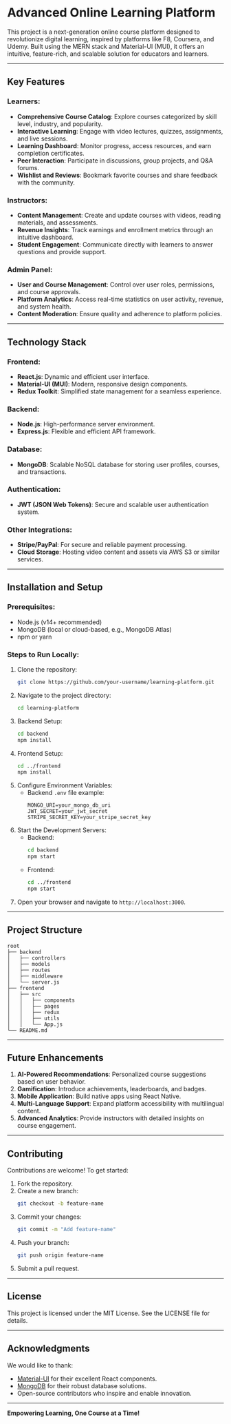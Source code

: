 # Advanced Online Learning Platform

This project is a next-generation online course platform designed to revolutionize digital learning, inspired by platforms like F8, Coursera, and Udemy. Built using the MERN stack and Material-UI (MUI), it offers an intuitive, feature-rich, and scalable solution for educators and learners.

---

## Key Features

### Learners:
- **Comprehensive Course Catalog**: Explore courses categorized by skill level, industry, and popularity.
- **Interactive Learning**: Engage with video lectures, quizzes, assignments, and live sessions.
- **Learning Dashboard**: Monitor progress, access resources, and earn completion certificates.
- **Peer Interaction**: Participate in discussions, group projects, and Q&A forums.
- **Wishlist and Reviews**: Bookmark favorite courses and share feedback with the community.

### Instructors:
- **Content Management**: Create and update courses with videos, reading materials, and assessments.
- **Revenue Insights**: Track earnings and enrollment metrics through an intuitive dashboard.
- **Student Engagement**: Communicate directly with learners to answer questions and provide support.

### Admin Panel:
- **User and Course Management**: Control over user roles, permissions, and course approvals.
- **Platform Analytics**: Access real-time statistics on user activity, revenue, and system health.
- **Content Moderation**: Ensure quality and adherence to platform policies.

---

## Technology Stack

### Frontend:
- **React.js**: Dynamic and efficient user interface.
- **Material-UI (MUI)**: Modern, responsive design components.
- **Redux Toolkit**: Simplified state management for a seamless experience.

### Backend:
- **Node.js**: High-performance server environment.
- **Express.js**: Flexible and efficient API framework.

### Database:
- **MongoDB**: Scalable NoSQL database for storing user profiles, courses, and transactions.

### Authentication:
- **JWT (JSON Web Tokens)**: Secure and scalable user authentication system.

### Other Integrations:
- **Stripe/PayPal**: For secure and reliable payment processing.
- **Cloud Storage**: Hosting video content and assets via AWS S3 or similar services.

---

## Installation and Setup

### Prerequisites:
- Node.js (v14+ recommended)
- MongoDB (local or cloud-based, e.g., MongoDB Atlas)
- npm or yarn

### Steps to Run Locally:
1. Clone the repository:
   ```bash
   git clone https://github.com/your-username/learning-platform.git
   ```
2. Navigate to the project directory:
   ```bash
   cd learning-platform
   ```
3. Backend Setup:
   ```bash
   cd backend
   npm install
   ```
4. Frontend Setup:
   ```bash
   cd ../frontend
   npm install
   ```
5. Configure Environment Variables:
   - Backend `.env` file example:
     ```env
     MONGO_URI=your_mongo_db_uri
     JWT_SECRET=your_jwt_secret
     STRIPE_SECRET_KEY=your_stripe_secret_key
     ```
6. Start the Development Servers:
   - Backend:
     ```bash
     cd backend
     npm start
     ```
   - Frontend:
     ```bash
     cd ../frontend
     npm start
     ```
7. Open your browser and navigate to `http://localhost:3000`.

---

## Project Structure

```
root
├── backend
│   ├── controllers
│   ├── models
│   ├── routes
│   ├── middleware
│   └── server.js
├── frontend
│   ├── src
│   │   ├── components
│   │   ├── pages
│   │   ├── redux
│   │   ├── utils
│   │   └── App.js
└── README.md
```

---

## Future Enhancements

1. **AI-Powered Recommendations**: Personalized course suggestions based on user behavior.
2. **Gamification**: Introduce achievements, leaderboards, and badges.
3. **Mobile Application**: Build native apps using React Native.
4. **Multi-Language Support**: Expand platform accessibility with multilingual content.
5. **Advanced Analytics**: Provide instructors with detailed insights on course engagement.

---

## Contributing

Contributions are welcome! To get started:
1. Fork the repository.
2. Create a new branch:
   ```bash
   git checkout -b feature-name
   ```
3. Commit your changes:
   ```bash
   git commit -m "Add feature-name"
   ```
4. Push your branch:
   ```bash
   git push origin feature-name
   ```
5. Submit a pull request.

---

## License

This project is licensed under the MIT License. See the LICENSE file for details.

---

## Acknowledgments

We would like to thank:
- [Material-UI](https://mui.com/) for their excellent React components.
- [MongoDB](https://www.mongodb.com/) for their robust database solutions.
- Open-source contributors who inspire and enable innovation.

---

**Empowering Learning, One Course at a Time!**
